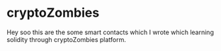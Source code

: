 # cryptoZombies
Hey soo this are the some smart contacts which I wrote which learning solidity through cryptoZombies platform.
